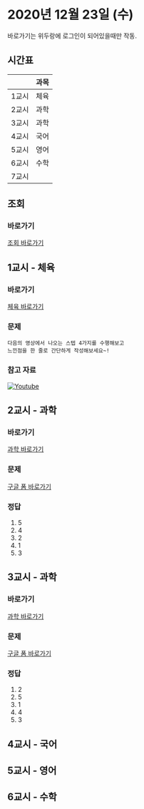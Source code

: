 # 2020년 12월 23일 (수)

바로가기는 위두랑에 로그인이 되어있을때만 작동.

## 시간표
|    |과목|
|----|----|
|1교시|체육|
|2교시|과학|
|3교시|과학|
|4교시|국어|
|5교시|영어|
|6교시|수학|
|7교시|   |

## 조회
### 바로가기
[조회 바로가기](https://rang.edunet.net/class/G000364114/classNotifyView.do?pageNo=1&notifySequence=304310)

## 1교시 - 체육
### 바로가기
[체육 바로가기](https://rang.edunet.net/class/G000363883/hmwkppList.do?hmwkSeq=744221&hmwkTypeCd=ALL)
### 문제
```
다음의 영상에서 나오는 스텝 4가지를 수행해보고
느낀점을 한 줄로 간단하게 작성해보세요~!
```
### 참고 자료
[![Youtube](http://img.youtube.com/vi/5VVR9DaXKBQ/0.jpg)](https://www.youtube.com/embed/5VVR9DaXKBQ "Youtube")

## 2교시 - 과학
### 바로가기
[과학 바로가기](https://rang.edunet.net/class/G000325054/hmwkppList.do?hmwkSeq=745722&hmwkTypeCd=ALL)
### 문제
[구글 폼 바로가기](https://forms.gle/nJ59wVLLdYxskd9r5)
### 정답
1. 5
2. 4
3. 2
4. 1
5. 3

## 3교시 - 과학
### 바로가기
[과학 바로가기](https://rang.edunet.net/class/G000325054/hmwkppList.do?hmwkSeq=745722&hmwkTypeCd=ALL)
### 문제
[구글 폼 바로가기](https://forms.gle/sNbEd3nYhG61m5Ub7)
### 정답
1. 2
2. 5
3. 1
4. 4
5. 3

## 4교시 - 국어
<!--
### 바로가기
[국어 바로가기](https://rang.edunet.net/class/G000323851/hmwkppList.do?hmwkSeq=000000&hmwkTypeCd=ALL)
### 문제
```
```
### 정답
### 참고 자료
[![Youtube](http://img.youtube.com/vi/000000000000/0.jpg)](https://www.youtube.com/embed/000000000000 "Youtube")
-->

## 5교시 - 영어
<!--
### 바로가기
[영어 바로가기](https://rang.edunet.net/class/G000325221/hmwkppList.do?hmwkSeq=000000&hmwkTypeCd=ALL)
### 문제
```
```
### 정답
-->

## 6교시 - 수학
<!--
### 바로가기
[수학 바로가기](https://rang.edunet.net/class/G000325357/hmwkppList.do?hmwkSeq=000000&hmwkTypeCd=ALL)
### 문제
[문제 다운로드](https://rang.edunet.net/common/fileDownload.do?type=homework&sequence=000000)
### 정답
### 참고 자료
[영상 보기](https://play.mbus.tv/000000000000)
-->
